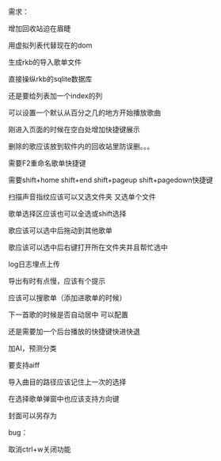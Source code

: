 需求：

增加回收站迫在眉睫

用虚拟列表代替现在的dom

生成rkb的导入歌单文件

直接操纵rkb的sqlite数据库

还是要给列表加一个index的列

可以设置一个默认从百分之几的地方开始播放歌曲

刚进入页面的时候在空白处增加快捷键展示

删除的歌应该放到软件内的回收站里防误删。。。

需要F2重命名歌单快捷键

需要shift+home shift+end  shift+pageup shift+pagedown快捷键

扫描声音指纹应该可以又选文件夹 又选单个文件

歌单选择区应该也可以全选或shift选择

歌应该可以选中后拖动到其他歌单

歌应该可以选中后右键打开所在文件夹并且帮忙选中

log日志埋点上传

导出有时有点慢，应该有个提示

应该可以搜歌单（添加进歌单的时候）

下一首歌的时候是否自动居中 可以配置

还是需要加一个后台播放的快捷键快进快退

加AI，预测分类

要支持aiff

导入曲目的路径应该记住上一次的选择

在选择歌单弹窗中也应该支持方向键

封面可以另存为

bug：

取消ctrl+w关闭功能
